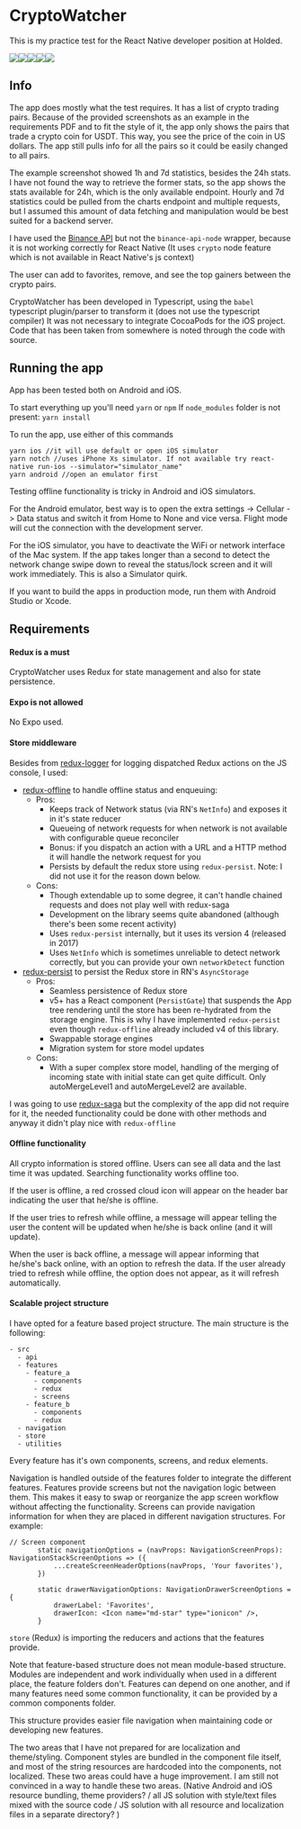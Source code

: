 # CryptoWatcher

This is my practice test for the React Native developer position at Holded.

![](readme/1.png)![](readme/2.png)![](readme/3.png)![](readme/4.png)![](readme/5.png)

## Info
The app does mostly what the test requires. It has a list of crypto trading pairs. Because of the provided screenshots
as an example in the requirements PDF and to fit the style of it, the app only shows the pairs that trade a crypto coin
for USDT. This way, you see the price of the coin in US dollars. The app still pulls info for all the pairs so it could
be easily changed to all pairs.

The example screenshot showed 1h and 7d statistics, besides the 24h stats. I have not found the way to retrieve the 
former stats, so the app shows the stats available for 24h, which is the only available endpoint. Hourly and 7d
statistics could be pulled from the charts endpoint and multiple requests, but I assumed this amount of data fetching
and manipulation would be best suited for a backend server.

I have used the [Binance API](https://github.com/binance-exchange/binance-official-api-docs/blob/master/rest-api.md) but
not the `binance-api-node` wrapper, because it is not working correctly for React Native (It uses `crypto` node feature
which is not available in React Native's js context)

The user can add to favorites, remove, and see the top gainers between the crypto pairs.

CryptoWatcher has been developed in Typescript, using the `babel` typescript plugin/parser to transform it (does not use
the typescript compiler)
It was not necessary to integrate CocoaPods for the iOS project.
Code that has been taken from somewhere is noted through the code with source.


## Running the app
App has been tested both on Android and iOS.

To start everything up you'll need `yarn` or `npm`
If `node_modules` folder is not present:
```yarn install```

To run the app, use either of this commands
```$xslt
yarn ios //it will use default or open iOS simulator
yarn notch //uses iPhone Xs simulator. If not available try react-native run-ios --simulator="simulator_name"
yarn android //open an emulator first
```

Testing offline functionality is tricky in Android and iOS simulators.

For the Android emulator, best way is to open the extra settings -> Cellular -> Data status
and switch it from Home to None and vice versa. Flight mode will cut the connection with the development server.

For the iOS simulator, you have to deactivate the WiFi or network interface of the Mac system.
If the app takes longer than a second to detect the network change swipe down to reveal the status/lock screen and it
will work immediately. This is also a Simulator quirk.

If you want to build the apps in production mode, run them with Android Studio or Xcode. 

## Requirements
#### Redux is a must
CryptoWatcher uses Redux for state management and also for state persistence.
#### Expo is not allowed
No Expo used.
#### Store middleware
Besides from [redux-logger](https://github.com/LogRocket/redux-logger) for logging dispatched Redux actions on the
JS console, I used:
+ [redux-offline](https://github.com/redux-offline/redux-offline) to handle offline status and enqueuing:
    - Pros:
        - Keeps track of Network status (via RN's `NetInfo`) and exposes it in it's state reducer
        - Queueing of network requests for when network is not available with configurable queue reconciler
        - Bonus: if you dispatch an action with a URL and a HTTP method it will handle the network request for you
        - Persists by default the redux store using `redux-persist`. Note: I did not use it for the reason down below.
    - Cons:
        - Though extendable up to some degree, it can't handle chained requests and does not play well with redux-saga
        - Development on the library seems quite abandoned (although there's been some recent activity)
        - Uses `redux-persist` internally, but it uses its version 4 (released in 2017)
        - Uses `NetInfo` which is sometimes unreliable to detect network correctly, but you can provide your own 
        `networkDetect` function
+ [redux-persist](https://github.com/rt2zz/redux-persist) to persist the Redux store in RN's `AsyncStorage`
    - Pros: 
        - Seamless persistence of Redux store
        - v5+ has a React component (`PersistGate`) that suspends the App tree rendering until the store has been
        re-hydrated from the storage engine. This is why I have implemented `redux-persist` even though `redux-offline`
         already included v4 of this library.
        - Swappable storage engines
        - Migration system for store model updates
    - Cons:
        - With a super complex store model, handling of the merging of incoming state with initial state can get quite
         difficult. Only autoMergeLevel1 and autoMergeLevel2 are available.
         
I was going to use [redux-saga](https://github.com/redux-saga/redux-saga) but the complexity of the app did not require
 for it, the needed functionality could be done with other methods and anyway it didn't play nice with `redux-offline`
#### Offline functionality
All crypto information is stored offline. Users can see all data and the last time it was updated. Searching
functionality works offline too.

If the user is offline, a red crossed cloud icon will appear on the header bar indicating the user that he/she is
offline.

If the user tries to refresh while offline, a message will appear telling the user the content will be updated when
he/she is back online (and it will update). 

When the user is back offline, a message will appear informing that he/she's back online, with an option to refresh the 
data. If the user already tried to refresh while offline, the option does not appear, as it will refresh automatically.

#### Scalable project structure
I have opted for a feature based project structure.
The main structure is the following:
```
- src
  - api
  - features
    - feature_a
      - components
      - redux
      - screens
    - feature_b
      - components
      - redux
  - navigation
  - store
  - utilities
```
Every feature has it's own components, screens, and redux elements.

Navigation is handled outside of the features folder to integrate the different features. Features provide screens but
not the navigation logic between them. This makes it easy to swap or reorganize the app screen workflow without
affecting the functionality. Screens can provide navigation information for when they are placed in different navigation
structures. For example:
```
// Screen component
       static navigationOptions = (navProps: NavigationScreenProps): NavigationStackScreenOptions => ({
           ...createScreenHeaderOptions(navProps, 'Your favorites'),
       })
   
       static drawerNavigationOptions: NavigationDrawerScreenOptions = {
           drawerLabel: 'Favorites',
           drawerIcon: <Icon name="md-star" type="ionicon" />,
       }
```

`store` (Redux) is importing the reducers and actions that the features provide.

Note that feature-based structure does not mean module-based structure. Modules are independent and work individually
when used in a different place, the feature folders don't. Features can depend on one another, and if many features need
some common functionality, it can be provided by a common components folder.

This structure provides easier file navigation when maintaining code or developing new features.

The two areas that I have not prepared for are localization and theme/styling. Component styles are bundled in the
component file itself, and most of the string resources are hardcoded into the components, not localized. These two 
areas could have a huge improvement. I am still not convinced in a way to handle these two areas. (Native Android and
iOS resource bundling, theme providers? / all JS solution with style/text files mixed with the source code /
JS solution with all resource and localization files in a separate directory? )